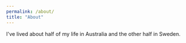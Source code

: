 ```yaml
---
permalink: /about/
title: "About"
---
```


I've lived about half of my life in Australia and the other half in Sweden. 